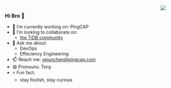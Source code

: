 <img align="right" src="https://github-readme-stats.vercel.app/api?username=VelocityLight&show_icons=true&icon_color=00B8F5&text_color=718096&bg_color=00000000&hide_title=true&hide_border=true" />

### Hi Bro 👋

<!--
**VelocityLight/VelocityLight** is a ✨ _special_ ✨ repository because its `README.md` (this file) appears on your GitHub profile.
-->

- 🔭 I’m currently working on: PingCAP 
- 👯 I’m looking to collaborate on:
  - [the TiDB community](https://tidb.io/archived/events/)
- 💬 Ask me about:
  - DevOps
  - Effeciency Engineering
- 📫 Reach me: yejunchen@pingcap.com
- 😄 Pronouns: Tony
- ⚡ Fun fact:
  - stay foolish, stay curious

